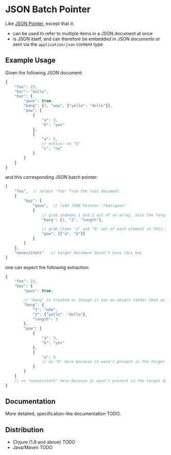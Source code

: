 # JSON Batch Pointer

Like [JSON Pointer](https://tools.ietf.org/html/rfc6901), except that it:

* can be used to refer to multiple items in a JSON document at once
* is JSON itself, and can therefore be embedded in JSON documents or sent via the `application/json` content type

## Example Usage

Given the following JSON document:

```javascript
{
    "foo": 23,
    "bar": "hello",
    "baz": {
        "quux": true,
        "bang": [7, "wow", {"yello": "dello"}],
        "pow": [
            {
                "a": 3,
                "b": "yes"
            },
            {
                "a": 5,
                // notice: no "b"
                "c": "no"
            }
        ]
    }
}
```

and this corresponding JSON batch pointer:

```javascript
[
    "foo",  // select "foo" from the root document
    {
        "baz": [
            "quux",  // like JSON Pointer "/baz/quux"
            {
                // grab indexes 1 and 2 out of an array, also the length of the array
                "bang": [1, "2", "length"],

                // grab items "a" and "b" out of each element in this array
                "pow": [["a", "b"]]
            }
        ]
    },
    "nonexistent"   // target document doesn't have this key
]
```

one can expect the following extraction:

```javascript
{
    "foo": 23,
    "baz": {
        "quux": true,

        // "bang" is treated as though it was an object rather than an array
        "bang": {
            "1": "wow",
            "2": {"yello": "dello"},
            "length": 3
        },
        "pow": [
            {
                "a": 3,
                "b": "yes"
            },
            {
                "a": 5
                // no "b" here because it wasn't present in the target document
            }
        ]
    }
    // no "nonexistent" here because it wasn't present in the target document
}
```

## Documentation

More detailed, specification-like documentation TODO.

## Distribution

* Clojure (1.8 and above)
    TODO
* Java/Maven
    TODO